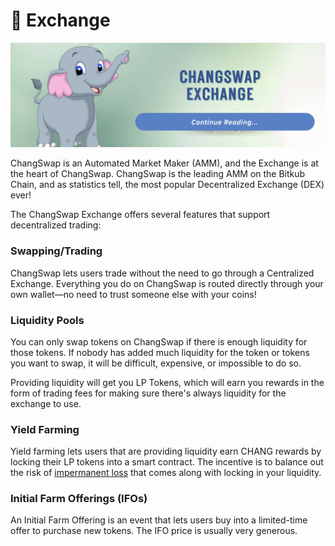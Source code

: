 # 🔄 Exchange

![](../../.gitbook/assets/exchange.png)

ChangSwap is an Automated Market Maker (AMM), and the Exchange is at the heart of ChangSwap. ChangSwap is the leading AMM on the Bitkub Chain, and as statistics tell, the most popular Decentralized Exchange (DEX) ever!

The ChangSwap Exchange offers several features that support decentralized trading:

### Swapping/Trading

ChangSwap lets users trade without the need to go through a Centralized Exchange. Everything you do on ChangSwap is routed directly through your own wallet—no need to trust someone else with your coins!

### Liquidity Pools

You can only swap tokens on ChangSwap if there is enough liquidity for those tokens. If nobody has added much liquidity for the token or tokens you want to swap, it will be difficult, expensive, or impossible to do so.

Providing liquidity will get you LP Tokens, which will earn you rewards in the form of trading fees for making sure there's always liquidity for the exchange to use.

### Yield Farming

Yield farming lets users that are providing liquidity earn CHANG rewards by locking their LP tokens into a smart contract. The incentive is to balance out the risk of [impermanent loss](https://academy.binance.com/en/articles/impermanent-loss-explained) that comes along with locking in your liquidity.

### Initial Farm Offerings (IFOs)

An Initial Farm Offering is an event that lets users buy into a limited-time offer to purchase new tokens. The IFO price is usually very generous.
